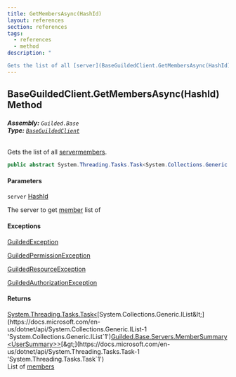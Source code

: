 ```yaml
---
title: GetMembersAsync(HashId)
layout: references
section: references
tags:
  - references
  - method
description: "

Gets the list of all [server](BaseGuildedClient.GetMembersAsync(HashId)#Guilded.Base.BaseGuildedClient.GetMembersAsync(Guilded.Base.HashId).server 'Guilded.Base.BaseGuildedClient.GetMembersAsync(Guilded.Base.HashId).server')[members](Member 'Guilded.Base.Servers.Member')."
---
```


## BaseGuildedClient.GetMembersAsync(HashId) Method
###### **Assembly:** `Guilded.Base`<br/>**Type:** [`BaseGuildedClient`](BaseGuildedClient 'Guilded.Base.BaseGuildedClient')

Gets the list of all [server](BaseGuildedClient.GetMembersAsync(HashId)#Guilded.Base.BaseGuildedClient.GetMembersAsync(Guilded.Base.HashId).server 'Guilded.Base.BaseGuildedClient.GetMembersAsync(Guilded.Base.HashId).server')[members](Member 'Guilded.Base.Servers.Member').

```csharp
public abstract System.Threading.Tasks.Task<System.Collections.Generic.IList<Guilded.Base.Servers.MemberSummary<Guilded.Base.Users.UserSummary>>> GetMembersAsync(Guilded.Base.HashId server);
```
#### Parameters

<a name='Guilded.Base.BaseGuildedClient.GetMembersAsync(Guilded.Base.HashId).server'></a>

`server` [HashId](HashId 'Guilded.Base.HashId')

The server to get [member](Member 'Guilded.Base.Servers.Member') list of

#### Exceptions

[GuildedException](GuildedException 'Guilded.Base.GuildedException')

[GuildedPermissionException](GuildedPermissionException 'Guilded.Base.GuildedPermissionException')

[GuildedResourceException](GuildedResourceException 'Guilded.Base.GuildedResourceException')

[GuildedAuthorizationException](GuildedAuthorizationException 'Guilded.Base.GuildedAuthorizationException')

#### Returns
[System.Threading.Tasks.Task&lt;](https://docs.microsoft.com/en-us/dotnet/api/System.Threading.Tasks.Task-1 'System.Threading.Tasks.Task`1')[System.Collections.Generic.IList&lt;](https://docs.microsoft.com/en-us/dotnet/api/System.Collections.Generic.IList-1 'System.Collections.Generic.IList`1')[Guilded.Base.Servers.MemberSummary&lt;](MemberSummary_T_ 'Guilded.Base.Servers.MemberSummary<T>')[UserSummary](UserSummary 'Guilded.Base.Users.UserSummary')[&gt;](MemberSummary_T_ 'Guilded.Base.Servers.MemberSummary<T>')[&gt;](https://docs.microsoft.com/en-us/dotnet/api/System.Collections.Generic.IList-1 'System.Collections.Generic.IList`1')[&gt;](https://docs.microsoft.com/en-us/dotnet/api/System.Threading.Tasks.Task-1 'System.Threading.Tasks.Task`1')  
List of [members](Member 'Guilded.Base.Servers.Member')
